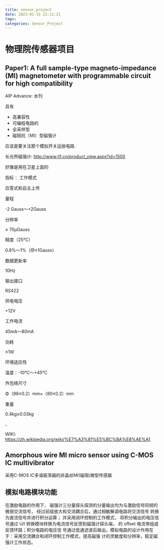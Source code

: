 ```yaml
---
title: sensor_project
date: 2023-01-15 21:11:21
tags:
categories: Sensor_Project
---
```

# 物理院传感器项目

## Paper1: A full sample-type magneto-impedance (MI) magnetometer with programmable circuit for high compatibility

AIP Advance: 水刊


具有
* 高兼容性
* 可编程电路的
* 全采样型
* 磁阻抗（MI）型磁强计


应该是要关注那个模拟开关运放电路.





长光所磁强计:
http://www.jl1.cn/product_view.aspx?id=1500


好像是用在卫星上面的

指标：
工作模式

应答式和自主上传

量程

-2 Gauss～+2Gauss

分辨率

≤ 70μGauss

精度（25℃）

0.8%～1%（@±1Gauss）

数据更新率

10Hz

输出接口

RS422

供电电压

+12V

工作电流

45mA～80mA

功耗

≤1W

环境适应性

温度：-10℃～+45℃

外包络尺寸

Φ（98±0.2）mm×（80±0.2）mm

重量

0.4kg±0.03kg

、


WIKI:
https://zh.wikipedia.org/wiki/%E7%A3%81%E5%BC%BA%E8%AE%A1



## Amorphous wire MI micro sensor using C-MOS IC multivibrator

采用C-MOS IC多谐振荡器的非晶丝MI(磁阻)微型传感器










## 模拟电路模块功能

在激励电路的作用下，
磁强计三分量探头探测的分量输出均为与激励信号同频的微弱交流信号，
经过前级放大和交流耦合后，通过相敏解调电路将交流信号
转换为直流信号并进行积分运算；
并采用闭环控制的工作模式，
将积分输出的电压信号通过 U/I 转换模块转换为电流信号反馈到磁强计探头端，
的 offset 电流带组成反馈环路；积分电路的电压信
号通过低通滤波后输出。模拟电路的设计作用在
于：采用交流耦合和闭环控制工作模式，提高磁强
计的灵敏度和分辨率，稳定磁强计工作状态。